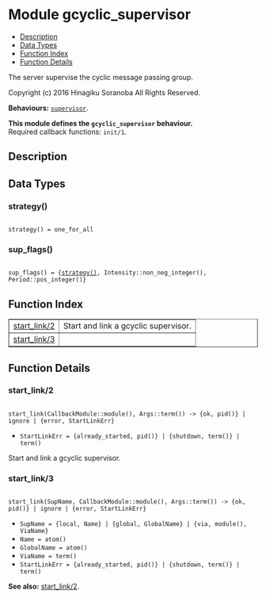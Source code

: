 

# Module gcyclic_supervisor #
* [Description](#description)
* [Data Types](#types)
* [Function Index](#index)
* [Function Details](#functions)

The server supervise the cyclic message passing group.

Copyright (c) 2016 Hinagiku Soranoba All Rights Reserved.

__Behaviours:__ [`supervisor`](supervisor.md).

__This module defines the `gcyclic_supervisor` behaviour.__<br /> Required callback functions: `init/1`.

<a name="description"></a>

## Description ##

<a name="types"></a>

## Data Types ##




### <a name="type-strategy">strategy()</a> ###


<pre><code>
strategy() = one_for_all
</code></pre>




### <a name="type-sup_flags">sup_flags()</a> ###


<pre><code>
sup_flags() = {<a href="#type-strategy">strategy()</a>, Intensity::non_neg_integer(), Period::pos_integer()}
</code></pre>

<a name="index"></a>

## Function Index ##


<table width="100%" border="1" cellspacing="0" cellpadding="2" summary="function index"><tr><td valign="top"><a href="#start_link-2">start_link/2</a></td><td>Start and link a gcyclic supervisor.</td></tr><tr><td valign="top"><a href="#start_link-3">start_link/3</a></td><td></td></tr></table>


<a name="functions"></a>

## Function Details ##

<a name="start_link-2"></a>

### start_link/2 ###

<pre><code>
start_link(CallbackModule::module(), Args::term()) -&gt; {ok, pid()} | ignore | {error, StartLinkErr}
</code></pre>

<ul class="definitions"><li><code>StartLinkErr = {already_started, pid()} | {shutdown, term()} | term()</code></li></ul>

Start and link a gcyclic supervisor.

<a name="start_link-3"></a>

### start_link/3 ###

<pre><code>
start_link(SupName, CallbackModule::module(), Args::term()) -&gt; {ok, pid()} | ignore | {error, StartLinkErr}
</code></pre>

<ul class="definitions"><li><code>SupName = {local, Name} | {global, GlobalName} | {via, module(), ViaName}</code></li><li><code>Name = atom()</code></li><li><code>GlobalName = atom()</code></li><li><code>ViaName = term()</code></li><li><code>StartLinkErr = {already_started, pid()} | {shutdown, term()} | term()</code></li></ul>

__See also:__ [start_link/2](#start_link-2).

